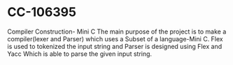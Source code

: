 # CC-106395

Compiler Construction- Mini C
The main purpose of the project is to make a compiler(lexer and Parser) which uses a Subset of a language-Mini C. Flex is used to tokenized the input string and Parser is designed using Flex and Yacc
Which is  able  to parse the  given input string.
